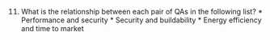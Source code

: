 11. What is the relationship between each pair of QAs in the following list? *  Performance and security *  Security and buildability *  Energy efficiency and time to market